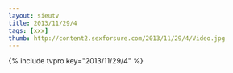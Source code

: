 ```yaml
--- 
layout: sieutv
title: 2013/11/29/4
tags: [xxx]
thumb: http://content2.sexforsure.com/2013/11/29/4/Video.jpg
---
```

{% include tvpro key="2013/11/29/4" %} 

